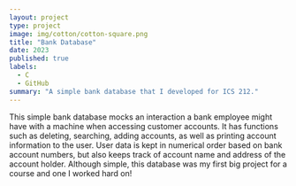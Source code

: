 ```yaml
---
layout: project
type: project
image: img/cotton/cotton-square.png
title: "Bank Database"
date: 2023
published: true
labels:
  - C
  - GitHub
summary: "A simple bank database that I developed for ICS 212."
---
```


This simple bank database mocks an interaction a bank employee might have with a machine when accessing customer accounts. It has functions such as deleting, searching, adding accounts, as well as printing account information to the user. User data is kept in numerical order based on bank account numbers, but also keeps track of account name and address of the account holder. Although simple, this database was my first big project for a course and one I worked hard on!
